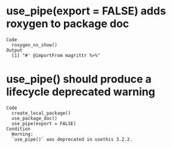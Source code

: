 # use_pipe(export = FALSE) adds roxygen to package doc

    Code
      roxygen_ns_show()
    Output
      [1] "#' @importFrom magrittr %>%"

# use_pipe() should produce a lifecycle deprecated warning

    Code
      create_local_package()
      use_package_doc()
      use_pipe(export = FALSE)
    Condition
      Warning:
      `use_pipe()` was deprecated in usethis 3.2.2.

